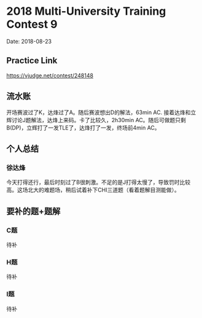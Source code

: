 # 2018 Multi-University Training Contest 9
Date: 2018-08-23
## Practice Link
https://vjudge.net/contest/248148

## 流水账
开场赛波过了K，达烽过了A。随后赛波想出D的解法，63min AC. 接着达烽和立辉讨论J题解法，达烽上来码。卡了比较久，2h30min AC。随后可做题只剩B(DP)，立辉打了一发TLE了，达烽打了一发，终场前4min AC。
## 个人总结
### 徐达烽
今天打得还行，最后时刻过了B很刺激。不足的是J打得太慢了，导致罚时比较高。这场北大的难题场，稍后试着补下CHI三道题（看着题解目测能做）。

## 要补的题+题解
### C题
待补
### H题
待补
### I题
待补

